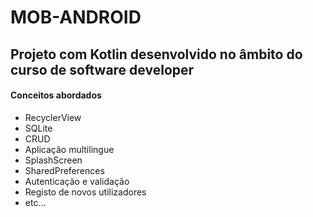# MOB-ANDROID

## Projeto com Kotlin desenvolvido no âmbito do curso de software developer

#### Conceitos abordados

- RecyclerView
- SQLite
- CRUD
- Aplicação multilingue
- SplashScreen
- SharedPreferences
- Autenticação e validação 
- Registo de novos utilizadores
- etc...
